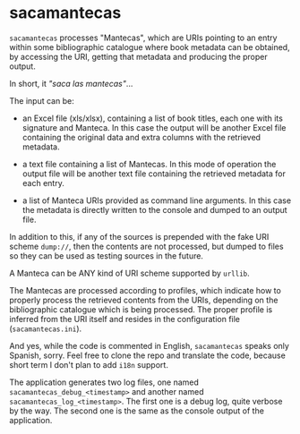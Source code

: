 # sacamantecas

`sacamantecas` processes "Mantecas", which are URIs pointing to an entry within
some bibliographic catalogue where book metadata can be obtained, by accessing
the URI, getting that metadata and producing the proper output.

In short, it *"saca las mantecas"*…

The input can be:

- an Excel file (xls/xlsx), containing a list of book titles, each one with its
signature and Manteca. In this case the output will be another Excel file
containing the original data and extra columns with the retrieved metadata.

- a text file containing a list of Mantecas. In this mode of operation the
output file will be another text file containing the retrieved metadata for each
entry.

- a list of Manteca URIs provided as command line arguments. In this case the
metadata is directly written to the console and dumped to an output file.

In addition to this, if any of the sources is prepended with the fake URI scheme
`dump://`, then the contents are not processed, but dumped to files so they can
be used as testing sources in the future.

A Manteca can be ANY kind of URI scheme supported by `urllib`.

The Mantecas are processed according to profiles, which indicate how to properly
process the retrieved contents from the URIs, depending on the bibliographic
catalogue which is being processed. The proper profile is inferred from the URI
itself and resides in the configuration file (`sacamantecas.ini`).

And yes, while the code is commented in English, `sacamantecas` speaks only
Spanish, sorry. Feel free to clone the repo and translate the code, because
short term I don't plan to add `i18n` support.

The application generates two log files, one named `sacamantecas_debug_<timestamp>`
and another named `sacamantecas_log_<timestamp>`. The first one is a debug log,
quite verbose by the way. The second one is the same as the console output of
the application.